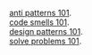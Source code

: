 [anti patterns 101](https://arash-hacker.github.io/blog?id=https://raw.githubusercontent.com/arash-hacker/Blog/master/all-antipattern-demystified.md).     
[code smells 101](https://arash-hacker.github.io/blog?id=https://raw.githubusercontent.com/arash-hacker/Blog/master/code-smell-101.md).     
[design patterns 101](https://arash-hacker.github.io/blog?id=https://raw.githubusercontent.com/arash-hacker/Blog/master/design-patterns-101.md).     
[solve problems 101](https://arash-hacker.github.io/blog?id=https://raw.githubusercontent.com/arash-hacker/Blog/master/solve-problems-101.md).   
